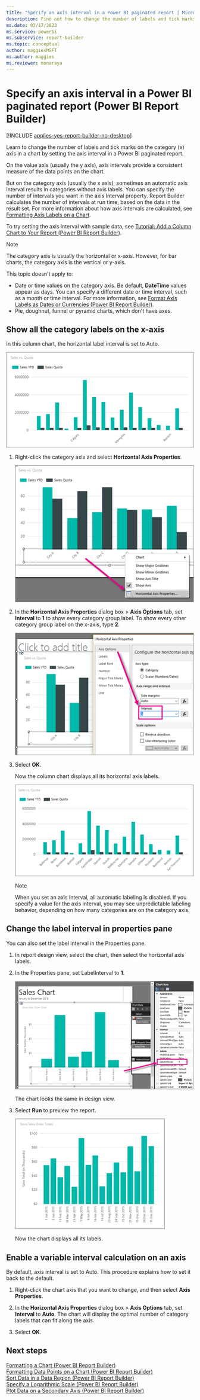 ```yaml
---
title: "Specify an axis interval in a Power BI paginated report | Microsoft Docs"
description: Find out how to change the number of labels and tick marks on the category (x) axis in a chart in a Power BI paginated report by setting the axis interval in Power BI Report Builder.
ms.date: 03/17/2023
ms.service: powerbi
ms.subservice: report-builder
ms.topic: conceptual
author: maggiesMSFT
ms.author: maggies
ms.reviewer: monaraya
---
```

# Specify an axis interval in a Power BI paginated report (Power BI Report Builder)

[!INCLUDE [applies-yes-report-builder-no-desktop](../../../includes/applies-yes-report-builder-no-desktop.md)]

Learn to change the number of labels and tick marks on the category (x) axis in a chart by setting the axis interval in a Power BI paginated report.
 
On the value axis (usually the y axis), axis intervals provide a consistent measure of the data points on the chart. 

But on the category axis (usually the x axis), sometimes an automatic axis interval results in categories without axis labels. You can specify the number of intervals you want in the axis Interval property. Report Builder calculates the number of intervals at run time, based on the data in the result set. For more information about how axis intervals are calculated, see [Formatting Axis Labels on a Chart](format-axis-labels-chart-report-builder.md).  

To try setting the axis interval with sample data, see [Tutorial: Add a Column Chart to Your Report (Power BI Report Builder)](/sql/reporting-services/tutorial-add-a-column-chart-to-your-report-report-builder).
  
> [!NOTE]  
>  The category axis is usually the horizontal or x-axis. However, for bar charts, the category axis is the vertical or y-axis.  
>
> This topic doesn't apply to:
>
>- Date or time values on the category axis. Be default, **DateTime** values appear as days. You can specify a different date or time interval, such as a month or time interval. For more information, see [Format Axis Labels as Dates or Currencies &#40;Power BI Report Builder&#41;](format-axis-labels-dates-currencies-report-builder.md).
>- Pie, doughnut, funnel or pyramid charts, which don't have axes.
  
## Show all the category labels on the x-axis  

In this column chart, the horizontal label interval is set to Auto.

![Screenshot showing report builder column chart preview with the x-axis interval set to Auto.](media/paginated-reports-visualizations/column-chart-preview-x-axis-interval-auto.png "Screenshot showing report builder column chart preview with the x-axis interval set to Auto.")
  
1. Right-click the category axis and select **Horizontal Axis Properties**.   

    ![Screenshot of a report builder column chart showing how to set x-axis labels.](media/paginated-reports-visualizations/column-chart-x-axis-labels.png "Screenshot of a report builder column chart showing how to set x-axis labels.")
  
1. In the **Horizontal Axis Properties** dialog box > **Axis Options** tab, set **Interval** to **1** to show every category group label. To show every other category group label on the x-axis, type **2**. 

     ![Screenshot of a report builder column chart showing how to set the x-axis interval to one.](media/paginated-reports-visualizations/column-chart-x-axis-interval-one.png "Screenshot of a report builder column chart showing how to set the x-axis interval to one.")
  
1. Select **OK**.

     Now the column chart displays all its horizontal axis labels.

     ![Screenshot of the report builder column chart preview showing x-axis labels.](media/paginated-reports-visualizations/column-chart-preview-x-axis-interval-one.png "Screenshot of the report builder column chart preview showing x-axis labels.")

     > [!NOTE]  
     >  When you set an axis interval, all automatic labeling is disabled. If you specify a value for the axis interval, you may see unpredictable labeling behavior, depending on how many categories are on the category axis.  

## Change the label interval in properties pane

You can also set the label interval in the Properties pane.

1. In report design view, select the chart, then select the horizontal axis labels.

1. In the Properties pane, set LabelInterval to **1**.

    ![Screenshot of the report builder column chart showing how to set the label interval.](media/paginated-reports-visualizations/column-chart-set-label-interval.png "Screenshot of the report builder column chart showing how to set the label interval.")

    The chart looks the same in design view. 

1. Select **Run** to preview the report.

    ![Screenshot of the report builder column chart preview showing the label interval of one.](media/paginated-reports-visualizations/column-chart-label-interval-one-preview.png "Screenshot of the report builder column chart preview showing the label interval of one.")

    Now the chart displays all its labels.
  
## Enable a variable interval calculation on an axis  

By default, axis interval is set to Auto. This procedure explains how to set it back to the default. 
  
1. Right-click the chart axis that you want to change, and then select **Axis Properties**. 
  
1. In the **Horizontal Axis Properties** dialog box > **Axis Options** tab, set **Interval** to **Auto**. The chart will display the optimal number of category labels that can fit along the axis.  
  
1. Select **OK**.
  
## Next steps  
 [Formatting a Chart &#40;Power BI Report Builder&#41;](formatting-chart-report-builder.md)   
 [Formatting Data Points on a Chart (Power BI Report Builder)](/sql/reporting-services/report-design/formatting-data-points-on-a-chart-report-builder-and-ssrs)   
 [Sort Data in a Data Region (Power BI Report Builder)](/sql/reporting-services/report-design/sort-data-in-a-data-region-report-builder-and-ssrs)     
 [Specify a Logarithmic Scale &#40;Power BI Report Builder&#41;](/sql/reporting-services/report-design/specify-a-logarithmic-scale-report-builder-and-ssrs)   
 [Plot Data on a Secondary Axis &#40;Power BI Report Builder&#41;](/sql/reporting-services/report-design/plot-data-on-a-secondary-axis-report-builder-and-ssrs)  
  
